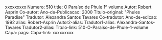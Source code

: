 xxxxxxxxx
Numero: 510
title: O Paraíso de Phule 1º volume
Autor: Robert Asprin
Co-autor: 
Ano-de-Publicacao: 2000
Titulo-original: "Phules Paradise"
Tradutor: Alexandra Santos Tavares
Co-tradutor: 
Ano-de-edicao: 1992
alias: Robert-Asprin
Autor2-alias: 
Tradutor1-alias: Alexandra-Santos-Tavares
Tradutor2-alias: 
Titulo-link: 510-O-Paraiso-de-Phule-1-volume
Capa: 
pags: 
Capa-link: 
xxxxxxxxx